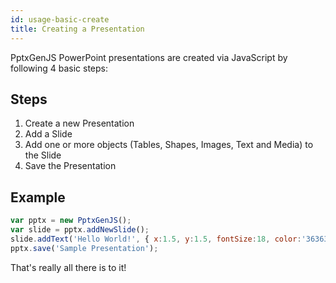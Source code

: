 ```yaml
---
id: usage-basic-create
title: Creating a Presentation
---
```

PptxGenJS PowerPoint presentations are created via JavaScript by following 4 basic steps:

## Steps
1. Create a new Presentation
2. Add a Slide
3. Add one or more objects (Tables, Shapes, Images, Text and Media) to the Slide
4. Save the Presentation

## Example
```javascript
var pptx = new PptxGenJS();
var slide = pptx.addNewSlide();
slide.addText('Hello World!', { x:1.5, y:1.5, fontSize:18, color:'363636' });
pptx.save('Sample Presentation');
```

That's really all there is to it!
